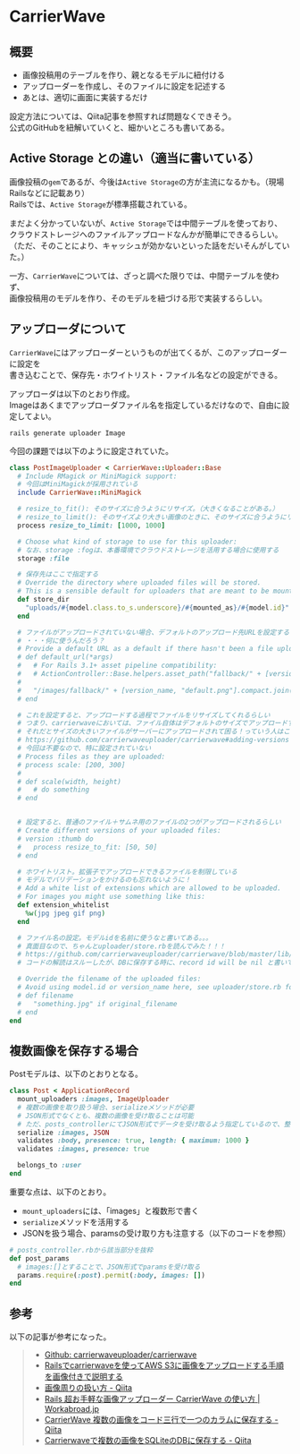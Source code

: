 # CarrierWave

## 概要

- 画像投稿用のテーブルを作り、親となるモデルに紐付ける
- アップローダーを作成し、そのファイルに設定を記述する
- あとは、適切に画面に実装するだけ

設定方法については、Qiita記事を参照すれば問題なくできそう。  
公式のGitHubを紐解いていくと、細かいところも書いてある。  

## Active Storage との違い（適当に書いている）

画像投稿の`gem`であるが、今後は`Active Storage`の方が主流になるかも。（現場Railsなどに記載あり）  
Railsでは、`Active Storage`が標準搭載されている。  

まだよく分かっていないが、`Active Storage`では中間テーブルを使っており、  
クラウドストレージへのファイルアップロードなんかが簡単にできるらしい。  
（ただ、そのことにより、キャッシュが効かないといった話をだいそんがしていた。）  

一方、`CarrierWave`については、ざっと調べた限りでは、中間テーブルを使わず、  
画像投稿用のモデルを作り、そのモデルを紐づける形で実装するらしい。  

## アップローダについて

`CarrierWave`にはアップローダーというものが出てくるが、このアップローダーに設定を  
書き込むことで、保存先・ホワイトリスト・ファイル名などの設定ができる。  

アップローダは以下のとおり作成。  
Imageはあくまでアップローダファイル名を指定しているだけなので、自由に設定してよい。  

```text
rails generate uploader Image
```

今回の課題では以下のように設定されていた。  

```rb
class PostImageUploader < CarrierWave::Uploader::Base
  # Include RMagick or MiniMagick support:
  # 今回はMiniMagickが採用されている
  include CarrierWave::MiniMagick

  # resize_to_fit(): そのサイズに合うようにリサイズ。（大きくなることがある。）
  # resize_to_limit(): そのサイズより大きい画像のときに、そのサイズに合うようにリサイズ。（大きくなることはない。）
  process resize_to_limit: [1000, 1000]

  # Choose what kind of storage to use for this uploader:
  # なお、storage :fogは、本番環境でクラウドストレージを活用する場合に使用する
  storage :file

  # 保存先はここで指定する
  # Override the directory where uploaded files will be stored.
  # This is a sensible default for uploaders that are meant to be mounted:
  def store_dir
    "uploads/#{model.class.to_s.underscore}/#{mounted_as}/#{model.id}"
  end

  # ファイルがアップロードされていない場合、デフォルトのアップロード先URLを設定する
  # ・・・何に使うんだろう？
  # Provide a default URL as a default if there hasn't been a file uploaded:
  # def default_url(*args)
  #   # For Rails 3.1+ asset pipeline compatibility:
  #   # ActionController::Base.helpers.asset_path("fallback/" + [version_name, "default.png"].compact.join('_'))
  #
  #   "/images/fallback/" + [version_name, "default.png"].compact.join('_')
  # end

  # これを設定すると、アップロードする過程でファイルをリサイズしてくれるらしい
  # つまり、carrierwaveにおいては、ファイル自体はデフォルトのサイズでアップロードするが、表示する段階においてリサイズしている
  # それだとサイズの大きいファイルがサーバーにアップロードされて困る！っていう人はここで設定しろ、ということだと思う
  # https://github.com/carrierwaveuploader/carrierwave#adding-versions
  # 今回は不要なので、特に設定されていない
  # Process files as they are uploaded:
  # process scale: [200, 300]
  #
  # def scale(width, height)
  #   # do something
  # end


  # 設定すると、普通のファイル＋サムネ用のファイルの2つがアップロードされるらしい
  # Create different versions of your uploaded files:
  # version :thumb do
  #   process resize_to_fit: [50, 50]
  # end

  # ホワイトリスト。拡張子でアップロードできるファイルを制限している
  # モデルでバリデーションをかけるのも忘れないように！
  # Add a white list of extensions which are allowed to be uploaded.
  # For images you might use something like this:
  def extension_whitelist
    %w(jpg jpeg gif png)
  end

  # ファイル名の設定。モデルidを名前に使うなと書いてある。。。
  # 真面目なので、ちゃんとuploader/store.rbを読んでみた！！！
  # https://github.com/carrierwaveuploader/carrierwave/blob/master/lib/carrierwave/uploader/store.rb
  # コードの解読はスルーしたが、DBに保存する時に、record id will be nil と書いてあった

  # Override the filename of the uploaded files:
  # Avoid using model.id or version_name here, see uploader/store.rb for details.
  # def filename
  #   "something.jpg" if original_filename
  # end
end
```

## 複数画像を保存する場合

Postモデルは、以下のとおりとなる。  

```rb:Post.rb
class Post < ApplicationRecord
  mount_uploaders :images, ImageUploader
  # 複数の画像を取り扱う場合、serializeメソッドが必要
  # JSON形式でなくとも、複数の画像を受け取ることは可能
  # ただ、posts_controllerにてJSON形式でデータを受け取るよう指定しているので、整合性を取る必要あり
  serialize :images, JSON
  validates :body, presence: true, length: { maximum: 1000 }
  validates :images, presence: true

  belongs_to :user
end
```

重要な点は、以下のとおり。  

- `mount_uploaders`には、「images」と複数形で書く
- `serialize`メソッドを活用する
- JSONを扱う場合、paramsの受け取り方も注意する（以下のコードを参照）

```rb:posts_controller.rb
# posts_controller.rbから該当部分を抜粋
def post_params
  # images:[]とすることで、JSON形式でparamsを受け取る
  params.require(:post).permit(:body, images: [])
end
```

## 参考

以下の記事が参考になった。  

> - [Github: carrierwaveuploader/carrierwave](https://github.com/carrierwaveuploader/carrierwave)  
> - [Railsでcarrierwaveを使ってAWS S3に画像をアップロードする手順を画像付きで説明する](https://qiita.com/junara/items/1899f23c091bcee3b058)  
> - [画像周りの扱い方 \- Qiita](https://qiita.com/jiggaman0412/items/64cb44592923bde2e8ff)  
> - [Rails 超お手軽な画像アップローダー CarrierWave の使い方 \| Workabroad\.jp](https://workabroad.jp/tech/1118)  
> - [CarrierWave 複数の画像をコード三行で一つのカラムに保存する \- Qiita](https://qiita.com/ggtmtmgg/items/ba5f275c122c83013ea1)  
> - [Carrierwaveで複数の画像をSQLiteのDBに保存する \- Qiita](https://qiita.com/Kanahiro/items/20d50393a916cd41b8d8)

